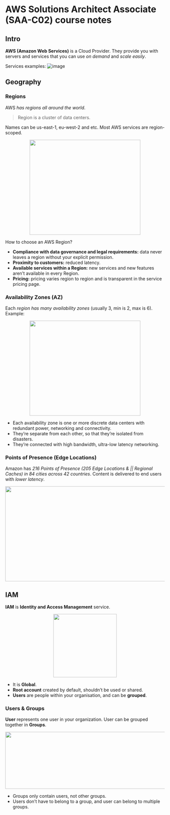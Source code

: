 # AWS Solutions Architect Associate (SAA-C02) course notes

## Intro

**AWS (Amazon Web Services)** is a Cloud Provider. They provide you with servers and services that you can use *on demand* and *scale easily*.

Services examples:
![image](https://user-images.githubusercontent.com/68676177/178138950-990711fc-763d-4a25-b262-1c40700f6148.png)

## Geography

### Regions
AWS *has regions all around the world*.

> Region is a cluster of data centers.

Names can be us-east-1, eu-west-2 and etc. Most AWS services are region-scoped.
<p align="center">
  <img width="350" height="300" src="https://user-images.githubusercontent.com/68676177/178139508-dd6698ab-2ed5-45cd-8954-441237469d54.png">
</p>

How to choose an AWS Region?
- **Compliance with data governance and legal requirements:** data never leaves a region without your explicit permission.
- **Proximity to customers:** reduced latency.
- **Available services within a Region:** new services and new features aren’t available in every Region.
- **Pricing:** pricing varies region to region and is transparent in the service pricing page.

### Availability Zones (AZ)

Each *region has many availability zones* (usually 3, min is 2, max is 6). Example:
<p align="center">
  <img width="350" height="300" src="https://user-images.githubusercontent.com/68676177/178140056-02275227-afe8-4fa6-9158-f31c1c898683.png">
</p>

- Each availability zone is one or more discrete data centers with redundant power, networking and connectivity.
- They’re separate from each other, so that they’re isolated from disasters.
- They’re connected with high bandwidth, ultra-low latency networking.

### Points of Presence (Edge Locations)
Amazon has *216 Points of Presence (205 Edge Locations & || Regional Caches) in 84 cities across 42 countries*. Content is delivered to end users with *lower latency*.

<p align="center">
  <img width="650" height="300" src="https://user-images.githubusercontent.com/68676177/178140428-05a60948-8549-4353-ba1e-96233b211c2f.png">
</p>

## IAM
**IAM** is **Identity and Access Management** service.
<p align="center">
  <img width="200" height="200" src="https://user-images.githubusercontent.com/68676177/178140709-c31ee508-855b-456f-acdf-5187f7080f8f.png">
</p>

- It is **Global**.
- **Root account** created by default, shouldn’t be used or shared.
- **Users** are people within your organisation, and can be **grouped**.

### Users & Groups

**User** represents one user in your organization. User can be grouped together in **Groups**.
<p align="center">
  <img width="800" height="180" src="https://user-images.githubusercontent.com/68676177/178142768-d70fbb51-2b3d-424d-bc2b-80aea0dc3b50.png">
</p>

- Groups only contain users, not other groups.
- Users don’t have to belong to a group, and user can belong to multiple groups.
